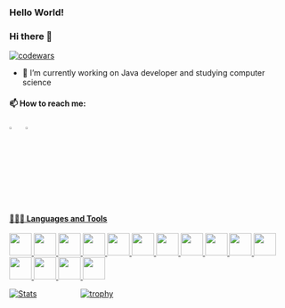 

<!--
**infectionfire/infectionfire** is a ✨ _special_ ✨ repository because its `README.md` (this file) appears on your GitHub profile.
-->

  ### Hello World! 
  ### Hi there 👋
  [![codewars](https://www.codewars.com/users/infectionfire/badges/small)](https://www.codewars.com/users/infectionfire) 


  - 🔭 I’m currently working on Java developer and studying computer science
<!--   - 👯 I am looking for a job in software development
   -->
  #### 📫 How to reach me:
  
  [<img src="https://img.icons8.com/color/48/000000/linkedin.png" width="3.5%"/>](https://www.linkedin.com/in/inf213/)  &nbsp; <a href="mailto:infectionfirework@gmail.com"> <img src="https://img.icons8.com/fluent/48/000000/gmail.png" width="3.5%"/>
  
  #### 👨🏻‍💻 Languages and Tools <br />
  <code><img height="40" src="https://img.shields.io/badge/java-%23ED8B00.svg?style=for-the-badge&logo=java&logoColor=white"></code>
  <code><img height="40" src="https://img.shields.io/badge/Apache%20Kafka-000?style=for-the-badge&logo=apachekafka"></code>
  <code><img height="40" src="https://img.shields.io/badge/spring-%236DB33F.svg?style=for-the-badge&logo=spring&logoColor=white"></code>
  <code><img height="40" src="https://img.shields.io/badge/Gradle-02303A.svg?style=for-the-badge&logo=Gradle&logoColor=white"></code>
  <code><img height="40" src="https://img.shields.io/badge/postgres-%23316192.svg?style=for-the-badge&logo=postgresql&logoColor=white"></code>
  <code><img height="40" src="https://img.shields.io/badge/gitlab-%23181717.svg?style=for-the-badge&logo=gitlab&logoColor=white"></code>
  <code><img height="40" src="https://img.shields.io/badge/docker-%230db7ed.svg?style=for-the-badge&logo=docker&logoColor=white"></code>
  <code><img height="40" src="https://img.shields.io/badge/IntelliJIDEA-000000.svg?style=for-the-badge&logo=intellij-idea&logoColor=white"></code>
  <code><img height="40" src="https://img.shields.io/badge/grafana-%23F46800.svg?style=for-the-badge&logo=grafana&logoColor=white"></code>
  <code><img height="40" src="https://img.shields.io/badge/Postman-FF6C37?style=for-the-badge&logo=postman&logoColor=white"></code>
  <code><img height="40" src="https://img.shields.io/badge/nginx-%23009639.svg?style=for-the-badge&logo=nginx&logoColor=white"></code>
  <code><img height="40" src="https://img.shields.io/badge/apache%20tomcat-%23F8DC75.svg?style=for-the-badge&logo=apache-tomcat&logoColor=black"></code>
  <code><img height="40" src="https://img.shields.io/badge/git-%23F05033.svg?style=for-the-badge&logo=git&logoColor=white"></code>
  <code><img height="40" src="https://img.shields.io/badge/Linux-FCC624?style=for-the-badge&logo=linux&logoColor=black"></code>
  <code><img height="40" src="https://img.shields.io/badge/Arch%20Linux-1793D1?logo=arch-linux&logoColor=fff&style=for-the-badge"></code>
 
  
  
  [![Stats](https://github-readme-stats.vercel.app/api?username=infectionfire&show_icons=true&theme=radical)](https://github-readme-stats.vercel.app/api?username=infectionfire&show_icons=true&theme=radical)&nbsp; &nbsp; &nbsp; &nbsp; &nbsp; &nbsp; &nbsp; &nbsp; &nbsp; &nbsp;
  [![trophy](https://github-profile-trophy.vercel.app/?username=infectionfire&theme=juicyfresh&no-frame=true&row=1&&margin-w=20&no-bg=true)](https://github-profile-trophy.vercel.app/?username=infectionfire&theme=juicyfresh&no-frame=true&row=1&&margin-w=20&no-bg=true)
  
